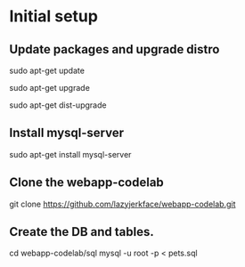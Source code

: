 # Initial setup 

## Update packages and upgrade distro
sudo apt-get update

sudo apt-get upgrade

sudo apt-get dist-upgrade

## Install mysql-server
sudo apt-get install mysql-server

## Clone the webapp-codelab
git clone https://github.com/lazyjerkface/webapp-codelab.git

## Create the DB and tables.
cd webapp-codelab/sql
mysql -u root -p < pets.sql
